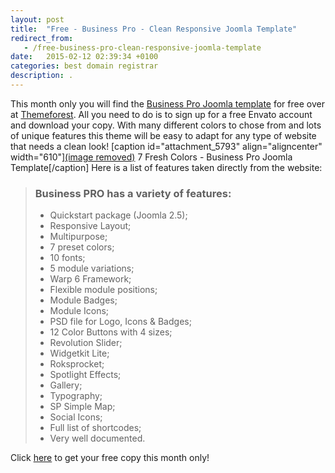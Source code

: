 ```yaml
---
layout: post
title:  "Free - Business Pro - Clean Responsive Joomla Template"
redirect_from:
   - /free-business-pro-clean-responsive-joomla-template
date:   2015-02-12 02:39:34 +0100
categories: best domain registrar
description: .
---
```


This month only you will find the [Business Pro Joomla template](http://anve.to/E8hpJ "Business Pro Joomla Template") for free over at [Themeforest](http://anve.to/s96f9 "Themeforest"). All you need to do is to sign up for a free Envato account and download your copy. With many different colors to chose from and lots of unique features this theme will be easy to adapt for any type of website that needs a clean look! \[caption id="attachment\_5793" align="aligncenter" width="610"\][(image removed)](http://anve.to/E8hpJ "Business Pro Joomla Template") 7 Fresh Colors - Business Pro Joomla Template\[/caption\] Here is a list of features taken directly from the website:

> ### Business PRO has a variety of features:
> 
> - Quickstart package (Joomla 2.5);
> - Responsive Layout;
> - Multipurpose;
> - 7 preset colors;
> - 10 fonts;
> - 5 module variations;
> - Warp 6 Framework;
> - Flexible module positions;
> - Module Badges;
> - Module Icons;
> - PSD file for Logo, Icons & Badges;
> - 12 Color Buttons with 4 sizes;
> - Revolution Slider;
> - Widgetkit Lite;
> - Roksprocket;
> - Spotlight Effects;
> - Gallery;
> - Typography;
> - SP Simple Map;
> - Social Icons;
> - Full list of shortcodes;
> - Very well documented.

 Click [here](http://anve.to/E8hpJ "Business Pro Joomla Template") to get your free copy this month only!